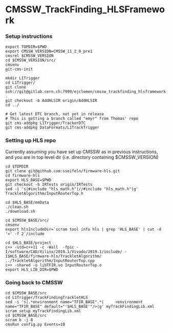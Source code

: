 # CMSSW_TrackFinding_HLSFramework

### Setup instructions
```
export TOPDIR=$PWD
export CMSSW_VERSION=CMSSW_11_2_0_pre1
cmsrel $CMSSW_VERSION
cd $CMSSW_VERSION/src/
cmsenv
git-cms-init

mkdir L1Trigger
cd L1Trigger/
git clone ssh://git@gitlab.cern.ch:7999/ejclemen/cmssw_trackfinding_hlsframework.git .
git checkout -b AddHLSIR origin/AddHLSIR
cd ../

# Get latest DTC branch, not yet in release
# This is getting a branch called "emyr" from Thomas' repo
git cms-addpkg L1Trigger/TrackerDTC
git cms-addpkg DataFormats/L1TrackTrigger
```

### Setting up HLS repo

Currently assuming you have set up CMSSW as in previous instructions, and you are in top level dir (i.e. directory containing $CMSSW_VERSION)
```
cd $TOPDIR
git clone git@github.com:sseifeln/firmware-hls.git
cd firmware-hls
export HLS_BASE=$PWD
git checkout -b IRTests origin/IRTests
sed -i 's|#include "hls_math.h"|//#include "hls_math.h"|g' TrackletAlgorithm/InputRouterTop.h

cd $HLS_BASE/emData
./clean.sh
./download.sh 

cd $CMSSW_BASE/src/
cmsenv
export hlsIncludeDir=`scram tool info hls | grep 'HLS_BASE' | cut -d '=' -f 2`/include

cd $HLS_BASE/project
c++ -std=c++11 -c -Wall  -fpic -I/software/CAD/Xilinx/2019.1/Vivado/2019.1/include/ -I$HLS_BASE/firmware-hls/TrackletAlgorithm/ ../TrackletAlgorithm/InputRouterTop.cpp
c++ -shared -o libTFIR.so InputRouterTop.o 
export HLS_LIB_DIR=$PWD
```

### Going back to CMSSW
```
cd $CMSSW_BASE/src
cd L1Trigger/TrackFindingTrackletHLS
sed -i 's|.*environment name="TFIR_BASE".*|     <environment name="TFIR_BASE" default="'$HLS_BASE'"/>|g' myTrackFindingLib.xml
scram setup myTrackFindingLib.xml
cd $CMSSW_BASE/src
scram b -j 8
cmsRun config.py Events=10
```